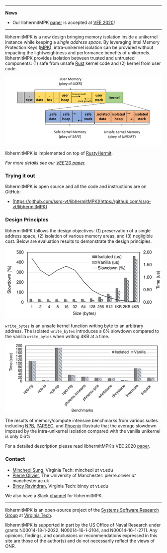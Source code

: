 * * *
**News**
- Our libhermitMPK [paper](https://www.ssrg.ece.vt.edu/papers/vee20-mpk.pdf) is accepted at [VEE 2020](https://conf.researchr.org/home/vee-2020)!

* * *

libhermitMPK is a new design bringing memory isolation inside a unikernel instance while keeping a *single address space*.
By leveraging Intel Memory Protection Keys ([MPK](https://lwn.net/Articles/643797)), intra-unikernel isolation can be provided without impacting the lightweightness and performance benefits of unikernels.
libhermitMPK provides isolation between trusted and untrusted components: (1) safe from unsafe [Rust](https://www.rust-lang.org) kernel code and (2) kernel from user code.

<p align="center">
  <img width="600" src="img/memory_rayout.png">
</p>

libhermitMPK is implemented on top of [RustyHermit](https://github.com/hermitcore/libhermit-rs).

*For more details see our [VEE'20 paper](https://www.ssrg.ece.vt.edu/papers/vee20-mpk.pdf).*

### Trying it out
libhermitMPK is open source and all the code and instructions are on GitHub:
- [https://github.com/ssrg-vt/libhermitMPK](https://github.com/ssrg-vt/libhermitMPK)

### Design Principles
libhermitMPK follows the design objectives: (1) preservation of a single address space, (2) isolation of various memory areas, and (3) negligible cost. Below are evaluation results to demonstrate the design principles.

<p align="center">
  <img width="600" src="img/write_bytes.png">
</p>

`write_bytes` is an unsafe kernel function writing byte to an arbitrary address. The isolated `write_bytes`
introduces a 6% slowdown compared to the vanilla `write_bytes` when writing 4KB at a time.

<p align="center">
  <img width="600" src="img/macro_benchmark.png">
</p>

The results of memory/compute intensive benchmarks from various suites including [NPB](http://aces.snu.ac.kr/software/snu-npb), [PARSEC](https://parsec.cs.princeton.edu), and [Phoenix](https://github.com/kozyraki/phoenix) illustrate
that the average slowdown imposed by the intra-unikernel isolation compared with the vanilla unikernel is only 0.6%

For a detailed description please read libhermitMPK’s VEE 2020 [paper](https://www.ssrg.ece.vt.edu/papers/vee20-mpk.pdf).


### Contact
- [Mincheol Sung](https://mincheolsung.com), Virginia Tech: mincheol *at* vt.edu
- [Pierre Olivier](https://sites.google.com/view/pierreolivier), The University of Manchester: pierre.olivier *at* manchester.ac.uk
- [Binoy Ravindran](https://ece.vt.edu/people/profile/ravindran), Virginia Tech: binoy *at* vt.edu

We also have a Slack [channel](https://hermitcore.slack.com/archives/CTUDKSBAP) for libhermitMPK.

* * *

libhermitMPK is an open-source project of the [Systems Software Research Group](https://www.ssrg.ece.vt.edu/) at [Virginia Tech](https://vt.edu/). 

libhermitMPK is supported in part by the US Office of Naval Research under grants N00014-18-1-2022, N00014-16-1-2104, and N00014-16-1-2711. Any opinions, findings, and conclusions or recommendations expressed in this site are those of the author(s) and do not necessarily reflect the views of ONR.
